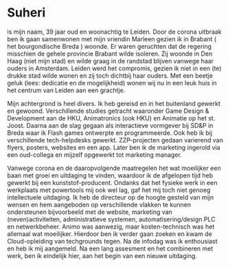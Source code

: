 
# Suheri

is mijn naam, 39 jaar oud en woonachtig te Leiden.
Door de corona uitbraak ben ik gaan samenwonen met mijn vriendin Marleen gezien ik in Brabant ( het bourgondische Breda ) woonde. Er waren geruchten dat de regering misschien de gehele provincie Brabant wilde isoleren. Zij woonde in Den Haag (niet mijn stad) en wilde graag in de randstad blijven vanwege haar ouders in Amsterdam. Leiden werd het compromis, gezien ik niet in een (te) drukke stad wilde wonen en zij toch dichtbij haar ouders. Met een beetje geluk (lees: dedicatie en de mogelijkheid) wonen wij nu in een leuk huis in het centrum van Leiden aan een grachtje.


Mijn achtergrond is heel divers. Ik heb gereisd en in het buitenland gewerkt en gewoond. Verschillende studies getracht waaronder Game Design & Development aan de HKU, Animatronics (ook HKU) en Animatie op het st. Joost. Daarna aan de slag gegaan als interactieve vormgever bij SD&P in Breda waar ik Flash games ontwerpte en programmeerde. Ook heb ik bij verschillende tech-helpdesks gewerkt. ZZP-projecten gedaan varierend van flyers, posters, websites en een app. Later ben ik de marketing ingerold via een oud-collega en mijzelf opgewerkt tot marketing manager.

Vanwege corona en de daaropvolgende maatregelen het wat moeilijker een baan met groei en uitdaging te vinden, waardoor ik de afgelopen tijd heb gewerkt bij een kunststof-producent. Ondanks dat het fysieke werk in een werkplaats met powertools mij ook wel lag, gaf het mij toch niet genoeg intellectuele uitdaging. Ik heb de directeur op de hoogte gesteld van mijn wensen en hem aangeboden op verschillende vlakken te kunnen ondersteunen bijvoorbeeld met de website, marketing van (neven)activiteiten, administratieve systemen, automatisering/design PLC en netwerkbeheer. Animo was aanwezig, maar kosten-technisch was het allemaal wat moeilijker. Hierdoor ben ik verder gaan zoeken en kwam de Cloud-opleiding van techgrounds tegen. Na de infodag was ik enthousiast en heb ik mij aangemeld. Na een lang assesment en het combineren met werk, ben ik eindelijk hier, aan het begin van een nieuwe uitdaging.

